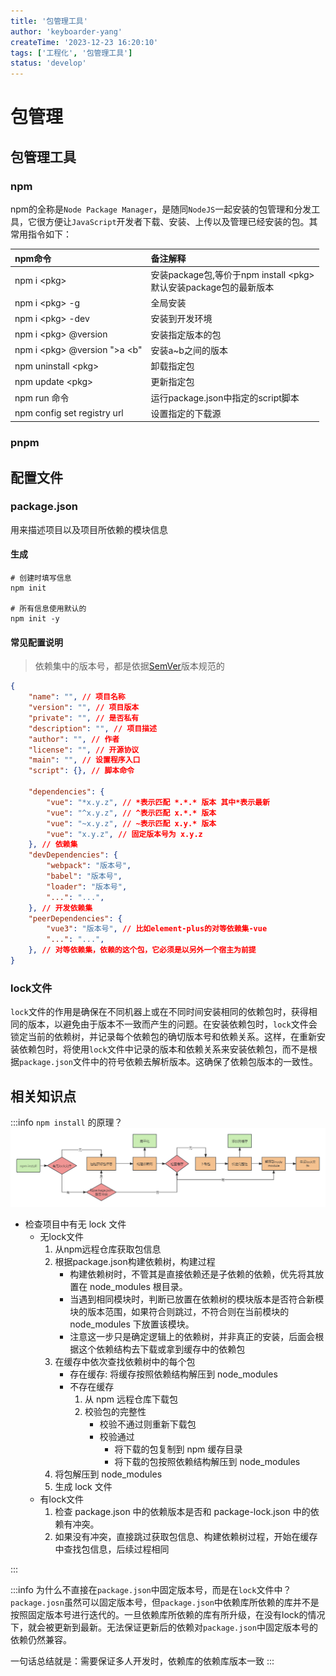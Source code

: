 ```yaml
---
title: '包管理工具'
author: 'keyboarder-yang'
createTime: '2023-12-23 16:20:10'
tags: ['工程化', '包管理工具']
status: 'develop'
---
```


# 包管理
## 包管理工具

### npm
npm的全称是`Node Package Manager`，是随同`NodeJS`一起安装的包管理和分发工具，它很方便让`JavaScript`开发者下载、安装、上传以及管理已经安装的包。其常用指令如下：

| npm命令                            | 备注解释                                                    |
|:---------------------------------|:--------------------------------------------------------|
| npm i \<pkg\>                    | 安装package包,等价于npm install \<pkg\><br/>默认安装package包的最新版本 |
| npm i \<pkg\> -g                 | 全局安装                                                    |
| npm i \<pkg\> -dev               | 安装到开发环境                                                 |
| npm i \<pkg\> @version           | 安装指定版本的包                                                |
| npm i \<pkg\> @version "\>a \<b" | 安装a~b之间的版本                                              |
| npm uninstall \<pkg\>            | 卸载指定包                                                   |
| npm update \<pkg\>               | 更新指定包                                                   |
| npm run 命令                       | 运行package.json中指定的script脚本                              |
| npm config set registry url      | 设置指定的下载源                                                |
### pnpm

## 配置文件
### package.json
用来描述项目以及项目所依赖的模块信息
#### 生成
``` shell
# 创建时填写信息
npm init  

# 所有信息使用默认的
npm init -y
```
#### 常见配置说明
> 依赖集中的版本号，都是依据[SemVer](https://semver.org/lang/zh-CN/)版本规范的
``` json
{
    "name": "", // 项目名称
    "version": "", // 项目版本
    "private": "", // 是否私有
    "description": "", // 项目描述
    "author": "", // 作者
    "license": "", // 开源协议
    "main": "", // 设置程序入口
    "script": {}, // 脚本命令

    "dependencies": {
        "vue": "*x.y.z", // *表示匹配 *.*.* 版本 其中*表示最新
        "vue": "^x.y.z", // ^表示匹配 x.*.* 版本
        "vue": "~x.y.z", // ~表示匹配 x.y.* 版本
        "vue": "x.y.z", // 固定版本号为 x.y.z
    }, // 依赖集
    "devDependencies": {
        "webpack": "版本号",
        "babel": "版本号",
        "loader": "版本号",
        "...": "...",
    }, // 开发依赖集
    "peerDependencies": {
        "vue3": "版本号", // 比如element-plus的对等依赖集-vue
        "...": "...",
    }, // 对等依赖集，依赖的这个包，它必须是以另外一个宿主为前提
}
```
### lock文件
`lock`文件的作用是确保在不同机器上或在不同时间安装相同的依赖包时，获得相同的版本，以避免由于版本不一致而产生的问题。在安装依赖包时，`lock`文件会锁定当前的依赖树，并记录每个依赖包的确切版本号和依赖关系。这样，在重新安装依赖包时，将使用`lock`文件中记录的版本和依赖关系来安装依赖包，而不是根据`package.json`文件中的符号依赖去解析版本。这确保了依赖包版本的一致性。

## 相关知识点
:::info `npm install` 的原理？
![npm install 原理图](../../public/npm-install.png)

+ 检查项目中有无 lock 文件
  + 无lock文件
    1. 从npm远程仓库获取包信息
    2. 根据package.json构建依赖树，构建过程
       + 构建依赖树时，不管其是直接依赖还是子依赖的依赖，优先将其放置在 node_modules 根目录。
       + 当遇到相同模块时，判断已放置在依赖树的模块版本是否符合新模块的版本范围，如果符合则跳过，不符合则在当前模块的 node_modules 下放置该模块。
       + 注意这一步只是确定逻辑上的依赖树，并非真正的安装，后面会根据这个依赖结构去下载或拿到缓存中的依赖包
    3. 在缓存中依次查找依赖树中的每个包
        + 存在缓存: 将缓存按照依赖结构解压到 node_modules
        + 不存在缓存
          1. 从 npm 远程仓库下载包 
          2. 校验包的完整性
             + 校验不通过则重新下载包
             + 校验通过
               - 将下载的包复制到 npm 缓存目录
               - 将下载的包按照依赖结构解压到 node_modules
    4. 将包解压到 node_modules
    5. 生成 lock 文件
  + 有lock文件
    1. 检查 package.json 中的依赖版本是否和 package-lock.json 中的依赖有冲突。
    2. 如果没有冲突，直接跳过获取包信息、构建依赖树过程，开始在缓存中查找包信息，后续过程相同

:::

:::info 为什么不直接在`package.json`中固定版本号，而是在`lock`文件中？ 
`package.josn`虽然可以固定版本号，但`package.json`中依赖库所依赖的库并不是按照固定版本号进行迭代的。一旦依赖库所依赖的库有所升级，在没有lock的情况下，就会被更新到最新。无法保证更新后的依赖对`package.json`中固定版本号的依赖仍然兼容。

一句话总结就是：需要保证多人开发时，依赖库的依赖库版本一致
:::